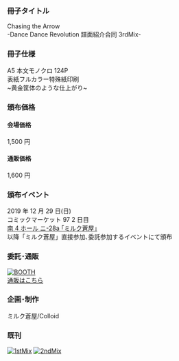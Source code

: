 ### 冊子タイトル

Chasing the Arrow  
-Dance Dance Revolution 譜面紹介合同 3rdMix-

### 冊子仕様

A5 本文モノクロ 124P  
表紙フルカラー特殊紙印刷  
\~黄金筐体のような仕上がり\~

### 頒布価格

#### 会場価格

1,500 円

#### 通販価格

1,600 円

### 頒布イベント

2019 年 12 月 29 日(日)  
コミックマーケット 97 2 日目  
[南 4 ホール ニ-28a ｢ミルク蒼屋｣](https://webcatalog.circle.ms/Perma/Circle/10291703/)  
以降「ミルク蒼屋」直接参加､委託参加するイベントにて頒布

### 委託･通販

[![BOOTH](https://asset.booth.pm/static-images/banner/200x40_01.png)  
通販はこちら](https://blueparticles.booth.pm/items/1727666)

### 企画･制作

ミルク蒼屋/Colloid

### 既刊

[![1stMix](http://ddrcoterie.cyane.info/img/1stlink.png)](http://localhost:3000/1stMix.html)
[![2ndMix](http://ddrcoterie.cyane.info/img/2ndlink.png)](http://localhost:3000/2ndMix.html)
